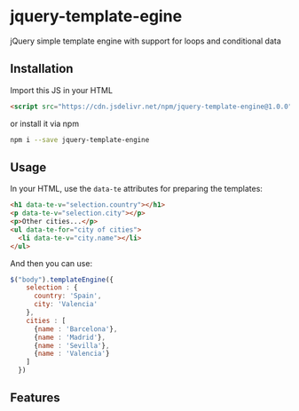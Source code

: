 # jquery-template-egine
jQuery simple template engine with support for loops and conditional data

## Installation
Import this JS in your HTML
```html
<script src="https://cdn.jsdelivr.net/npm/jquery-template-engine@1.0.0"></script>
```

or install it via npm
```bash
npm i --save jquery-template-engine
```

## Usage
In your HTML, use the `data-te` attributes for preparing the templates:

```html
<h1 data-te-v="selection.country"></h1>
<p data-te-v="selection.city"></p>
<p>Other cities...</p>
<ul data-te-for="city of cities">
  <li data-te-v="city.name"></li>
</ul>
```
And then you can use:

```js
$("body").templateEngine({
    selection : {
      country: 'Spain',
      city: 'Valencia'
    },
    cities : [
      {name : 'Barcelona'},
      {name : 'Madrid'},
      {name : 'Sevilla'},
      {name : 'Valencia'}
    ]
  })
```

## Features
